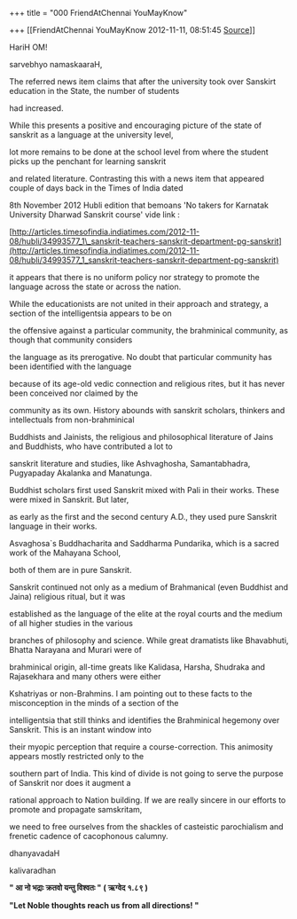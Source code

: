 +++
title = "000 FriendAtChennai YouMayKnow"

+++
[[FriendAtChennai YouMayKnow	2012-11-11, 08:51:45 [Source](https://groups.google.com/g/bvparishat/c/fAeRt3D-M6E)]]



  

HariH OM!

sarvebhyo namaskaaraH,

The referred news item claims that after the university took over Sanskirt education in the State, the number of students

had increased.

While this presents a positive and encouraging picture of the state of sanskrit as a language at the university level,

lot more remains to be done at the school level from where the student picks up the penchant for learning sanskrit

and related literature. Contrasting this with a news item that appeared couple of days back in the Times of India dated

8th November 2012 Hubli edition that bemoans 'No takers for Karnatak University Dharwad Sanskrit course' vide link :

[http://articles.timesofindia.indiatimes.com/2012-11-08/hubli/34993577_1\_sanskrit-teachers-sanskrit-department-pg-sanskrit](http://articles.timesofindia.indiatimes.com/2012-11-08/hubli/34993577_1_sanskrit-teachers-sanskrit-department-pg-sanskrit)  

  
it appears that there is no uniform policy nor strategy to promote the language across the state or across the nation.

While the educationists are not united in their approach and strategy, a section of the intelligentsia appears to be on

the offensive against a particular community, the brahminical community, as though that community considers

the language as its prerogative. No doubt that particular community has been identified with the language

because of its age-old vedic connection and religious rites, but it has never been conceived nor claimed by the

community as its own. History abounds with sanskrit scholars, thinkers and intellectuals from non-brahminical

Buddhists and Jainists, the religious and philosophical literature of Jains and Buddhists, who have contributed a lot to

sanskrit literature and studies, like Ashvaghosha, Samantabhadra, Pugyapaday Akalanka and Manatunga.

Buddhist scholars first used Sanskrit mixed with Pali in their works. These were mixed in Sanskrit. But later,

as early as the first and the second century A.D., they used pure Sanskrit language in their works.

Asvaghosa\`s Buddhacharita and Saddharma Pundarika, which is a sacred work of the Mahayana School,

both of them are in pure Sanskrit.

Sanskrit continued not only as a medium of Brahmanical (even Buddhist and Jaina) religious ritual, but it was

established as the language of the elite at the royal courts and the medium of all higher studies in the various

branches of philosophy and science. While great dramatists like Bhavabhuti, Bhatta Narayana and Murari were of

brahminical origin, all-time greats like Kalidasa, Harsha, Shudraka and Rajasekhara and many others were either

Kshatriyas or non-Brahmins. I am pointing out to these facts to the misconception in the minds of a section of the

intelligentsia that still thinks and identifies the Brahminical hegemony over Sanskrit. This is an instant window into

their myopic perception that require a course-correction. This animosity appears mostly restricted only to the

southern part of India. This kind of divide is not going to serve the purpose of Sanskrit nor does it augment a

rational approach to Nation building. If we are really sincere in our efforts to promote and propagate samskritam,

we need to free ourselves from the shackles of casteistic parochialism and frenetic cadence of cacophonous calumny.

  
dhanyavadaH

kalivaradhan



**" आ नो भद्राः क्रतवो यन्तु विश्वतः " ( ऋग्वेद १.८९ )**



**"Let Noble thoughts reach us from all directions! "**

  

